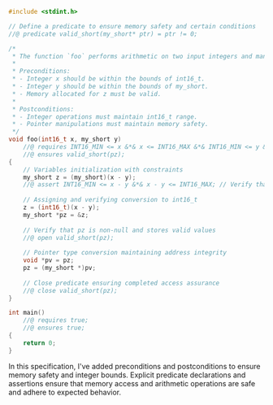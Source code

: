 ```c
#include <stdint.h>

// Define a predicate to ensure memory safety and certain conditions
//@ predicate valid_short(my_short* ptr) = ptr != 0;

/* 
 * The function `foo` performs arithmetic on two input integers and manipulates pointers.
 * 
 * Preconditions:
 * - Integer x should be within the bounds of int16_t.
 * - Integer y should be within the bounds of my_short.
 * - Memory allocated for z must be valid.
 * 
 * Postconditions:
 * - Integer operations must maintain int16_t range.
 * - Pointer manipulations must maintain memory safety.
 */
void foo(int16_t x, my_short y)
    //@ requires INT16_MIN <= x &*& x <= INT16_MAX &*& INT16_MIN <= y &*& y <= INT16_MAX &*& valid_short(?pz);
    //@ ensures valid_short(pz);
{
    // Variables initialization with constraints
    my_short z = (my_short)(x - y);
    //@ assert INT16_MIN <= x - y &*& x - y <= INT16_MAX; // Verify that x - y defaults within bounds
    
    // Assigning and verifying conversion to int16_t
    z = (int16_t)(x - y);
    my_short *pz = &z;
    
    // Verify that pz is non-null and stores valid values
    //@ open valid_short(pz);
    
    // Pointer type conversion maintaining address integrity
    void *pv = pz;
    pz = (my_short *)pv;
    
    // Close predicate ensuring completed access assurance
    //@ close valid_short(pz);
}

int main()
    //@ requires true;
    //@ ensures true;
{
    return 0;
}
```

In this specification, I've added preconditions and postconditions to ensure memory safety and integer bounds. Explicit predicate declarations and assertions ensure that memory access and arithmetic operations are safe and adhere to expected behavior.
